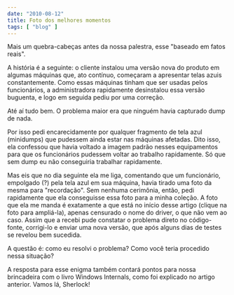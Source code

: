 ```yaml
---
date: "2010-08-12"
title: Foto dos melhores momentos
tags: [ "blog" ]
---
```

Mais um quebra-cabeças antes da nossa palestra, esse "baseado em fatos reais".

A história é a seguinte: o cliente instalou uma versão nova do produto em algumas máquinas que, ato contínuo, começaram a apresentar telas azuis constantemente. Como essas máquinas tinham que ser usadas pelos funcionários, a administradora rapidamente desinstalou essa versão buguenta, e logo em seguida pediu por uma correção.

Até aí tudo bem. O problema maior era que ninguém havia capturado dump de nada.

Por isso pedi encarecidamente por qualquer fragmento de tela azul (minidumps) que pudessem ainda estar nas máquinas afetadas. Dito isso, ela confessou que havia voltado a imagem padrão nesses equipamentos para que os funcionários pudessem voltar ao trabalho rapidamente. Só que sem dump eu não conseguiria trabalhar rapidamente.

Mas eis que no dia seguinte ela me liga, comentando que um funcionário, empolgado (?) pela tela azul em sua máquina, havia tirado uma foto da mesma para "recordação". Sem nenhuma cerimônia, então, pedi rapidamente que ela conseguisse essa foto para a minha coleção. A foto que ela me manda é exatamente a que está no início desse artigo (clique na foto para ampliá-la), apenas censurado o nome do driver, o que não vem ao caso. Assim que a recebi pude constatar o problema direto no código-fonte, corrigi-lo e enviar uma nova versão, que após alguns dias de testes se revelou bem sucedida.

A questão é: como eu resolvi o problema? Como você teria procedido nessa situação?

A resposta para esse enigma também contará pontos para nossa brincadeira com o livro Windows Internals, como foi explicado no artigo anterior. Vamos lá, Sherlock!

